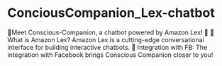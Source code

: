 # ConciousCompanion_Lex-chatbot
🌟Meet Conscious-Companion, a chatbot powered by Amazon Lex! 🚀 🤔 What is Amazon Lex? Amazon Lex is a cutting-edge conversational interface for building interactive chatbots. 🔄 Integration with FB: The integration with Facebook brings Conscious Companion closer to you! 
